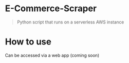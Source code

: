 # E-Commerce-Scraper
> Python script that runs on a serverless AWS instance 

# How to use 
Can be accessed via a web app (coming soon)
